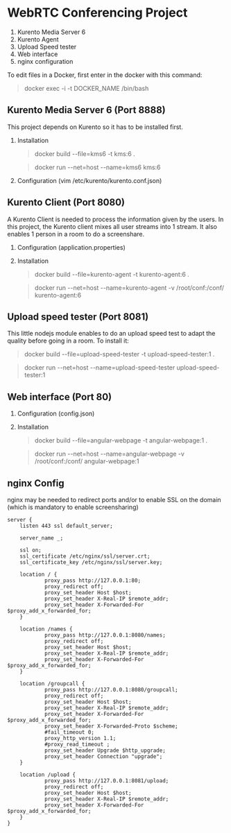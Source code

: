WebRTC Conferencing Project
=========================

 1. Kurento Media Server 6
 2. Kurento Agent
 3. Upload Speed tester
 4. Web interface
 5. nginx configuration



To edit files in a Docker, first enter in the docker with this command:
> docker exec -i -t DOCKER_NAME /bin/bash



Kurento Media Server 6 (Port 8888)
------------------------------------------

This project depends on Kurento so it has to be installed first.

 1. Installation

	> docker build --file=kms6 -t kms:6 . 
	
	> docker run --net=host --name=kms6 kms:6

 2. Configuration (vim /etc/kurento/kurento.conf.json)



Kurento Client (Port 8080)
--------------------------------
A Kurento Client is needed to process the information given by the users. In this project, the Kurento client mixes all user streams into 1 stream. It also enables 1 person in a room to do a screenshare.

1. Configuration (application.properties)

2. Installation

	> docker build --file=kurento-agent -t kurento-agent:6 . 

	> docker run --net=host --name=kurento-agent -v /root/conf:/conf/ kurento-agent:6



Upload speed tester (Port 8081)
--------------------------------------
This little nodejs module enables to do an upload speed test to adapt the quality before going in a room. To install it:

> docker build --file=upload-speed-tester -t upload-speed-tester:1 . 

> docker run --net=host --name=upload-speed-tester upload-speed-tester:1


Web interface (Port 80)
----------------------------

1. Configuration (config.json)

2. Installation

	> docker build --file=angular-webpage -t angular-webpage:1 . 
	
	> docker run --net=host --name=angular-webpage -v /root/conf:/conf/ angular-webpage:1



nginx Config
---------------
nginx may be needed to redirect ports and/or to enable SSL on the domain (which is mandatory to enable screensharing)

    server {
        listen 443 ssl default_server;

        server_name _;

        ssl on;
        ssl_certificate /etc/nginx/ssl/server.crt;
        ssl_certificate_key /etc/nginx/ssl/server.key;

        location / {
                proxy_pass http://127.0.0.1:80;
                proxy_redirect off;
                proxy_set_header Host $host;
                proxy_set_header X-Real-IP $remote_addr;
                proxy_set_header X-Forwarded-For $proxy_add_x_forwarded_for;
        }
        
        location /names {
                proxy_pass http://127.0.0.1:8080/names;
                proxy_redirect off;
                proxy_set_header Host $host;
                proxy_set_header X-Real-IP $remote_addr;
                proxy_set_header X-Forwarded-For $proxy_add_x_forwarded_for;
        }

        location /groupcall {
                proxy_pass http://127.0.0.1:8080/groupcall;
                proxy_redirect off;
                proxy_set_header Host $host;
                proxy_set_header X-Real-IP $remote_addr;
                proxy_set_header X-Forwarded-For $proxy_add_x_forwarded_for;
                proxy_set_header X-Forwarded-Proto $scheme;
                #fail_timeout 0;
                proxy_http_version 1.1;
                #proxy_read_timeout ;
                proxy_set_header Upgrade $http_upgrade;
                proxy_set_header Connection "upgrade";
        }

        location /upload {
                proxy_pass http://127.0.0.1:8081/upload;
                proxy_redirect off;
                proxy_set_header Host $host;
                proxy_set_header X-Real-IP $remote_addr;
                proxy_set_header X-Forwarded-For $proxy_add_x_forwarded_for;
        }
	}
